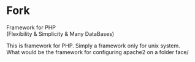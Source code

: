 # Fork
Framework for PHP <br>
(Flexibility & Simplicity & Many DataBases)

This is framework for PHP. Simply a framework only for unix system.<br>
What would be the framework for configuring apache2 on a folder face/
